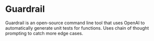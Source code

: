 # Guardrail

Guardrail is an open-source command line tool that uses OpenAI to automatically generate unit tests for functions. Uses chain of thought prompting to catch more edge cases.